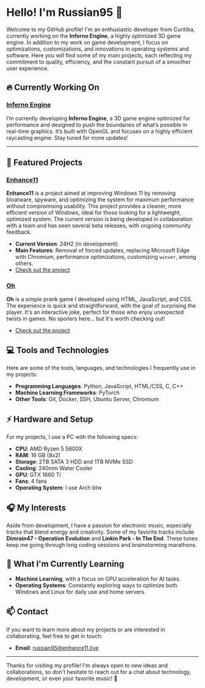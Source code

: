 # Hello! I'm Russian95 👋

Welcome to my GitHub profile! I'm an enthusiastic developer from Curitiba, currently working on the **Inferno Engine**, a highly optimized 3D game engine. In addition to my work on game development, I focus on optimizations, customizations, and innovations in operating systems and software. Here you will find some of my main projects, each reflecting my commitment to quality, efficiency, and the constant pursuit of a smoother user experience.

## 🔥 Currently Working On

### **[Inferno Engine](#)**
I’m currently developing **Inferno Engine**, a 3D game engine optimized for performance and designed to push the boundaries of what’s possible in real-time graphics. It’s built with OpenGL and focuses on a highly efficient raycasting engine. Stay tuned for more updates!

---

## 🚀 Featured Projects

### [Enhance11](https://russian95cre.github.io/Enhance11)
**Enhance11** is a project aimed at improving Windows 11 by removing bloatware, spyware, and optimizing the system for maximum performance without compromising usability. This project provides a cleaner, more efficient version of Windows, ideal for those looking for a lightweight, optimized system. The current version is being developed in collaboration with a team and has seen several beta releases, with ongoing community feedback.

- **Current Version**: 24H2 (in development)
- **Main Features**: Removal of forced updates, replacing Microsoft Edge with Chromium, performance optimizations, customizing `winver`, among others.
- [Check out the project](https://russian95cre.github.io/Enhance11)

### [Oh](https://russian95cre.github.io/Oh)
**Oh** is a simple prank game I developed using HTML, JavaScript, and CSS. The experience is quick and straightforward, with the goal of surprising the player. It's an interactive joke, perfect for those who enjoy unexpected twists in games. No spoilers here... but it's worth checking out!

- [Check out the project](https://russian95cre.github.io/Oh)

## 💻 Tools and Technologies

Here are some of the tools, languages, and technologies I frequently use in my projects:

- **Programming Languages**: Python, JavaScript, HTML/CSS, C, C++
- **Machine Learning Frameworks**: PyTorch
- **Other Tools**: Git, Docker, SSH, Ubuntu Server, Chromium

## ⚡ Hardware and Setup
For my projects, I use a PC with the following specs:

- **CPU**: AMD Ryzen 5 5600X
- **RAM**: 16 GB (8x2)
- **Storage**: 2TB SATA 3 HDD and 1TB NVMe SSD
- **Cooling**: 240mm Water Cooler
- **GPU**: GTX 1660 Ti
- **Fans**: 4 fans
- **Operating System**: I use Arch btw

## 🎧 My Interests

Aside from development, I have a passion for electronic music, especially tracks that blend energy and creativity. Some of my favorite tracks include **Dimrain47 - Operation Evolution** and **Linkin Park - In The End**. These tunes keep me going through long coding sessions and brainstorming marathons.

## 🌱 What I'm Currently Learning

- **Machine Learning**, with a focus on GPU acceleration for AI tasks.
- **Operating Systems**: Constantly exploring ways to optimize both Windows and Linux for daily use and home servers.

## 📫 Contact

If you want to learn more about my projects or are interested in collaborating, feel free to get in touch:

- **Email**: russian95@enhance11.live

---

Thanks for visiting my profile! I'm always open to new ideas and collaborations, so don't hesitate to reach out for a chat about technology, development, or even your favorite music! 👾
